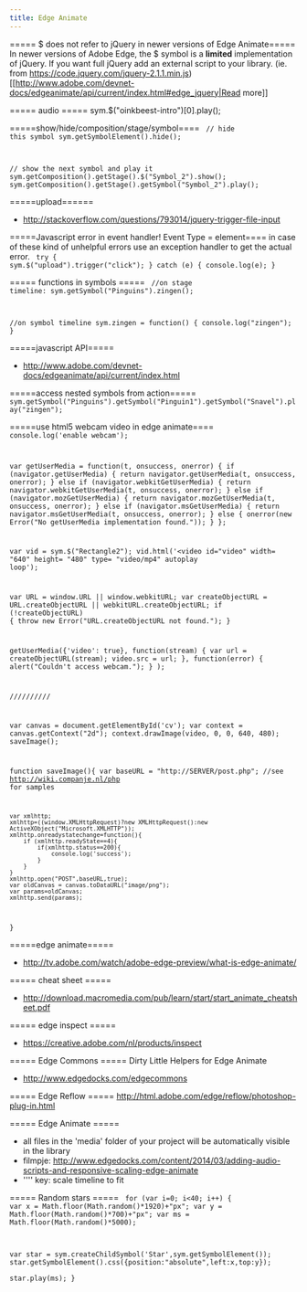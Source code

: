 ```yaml
---
title: Edge Animate
---
```


===== $ does not refer to jQuery in newer versions of Edge Animate=====
In newer versions of Adobe Edge, the $ symbol is a **limited** implementation of jQuery. If you want full jQuery add an external script to your library. (ie. from https://code.jquery.com/jquery-2.1.1.min.js)
[[http://www.adobe.com/devnet-docs/edgeanimate/api/current/index.html#edge_jquery|Read more]]

===== audio =====
  sym.$("oinkbeest-intro")[0].play();

=====show/hide/composition/stage/symbol====
<code javascript>
// hide this symbol
sym.getSymbolElement().hide();

// show the next symbol and play it
sym.getComposition().getStage().$("Symbol_2").show();
sym.getComposition().getStage().getSymbol("Symbol_2").play();
</code>

=====upload======
* http://stackoverflow.com/questions/793014/jquery-trigger-file-input

=====Javascript error in event handler! Event Type = element====
in case of these kind of unhelpful errors use an exception handler to get the actual error.
<code javascript>
try {
  sym.$("upload").trigger("click");
} catch (e) {
  console.log(e);
}
</code>

===== functions in symbols =====
<code javascript>
//on stage timeline:
sym.getSymbol("Pinguins").zingen();

//on symbol timeline
sym.zingen = function() {
  console.log("zingen");
}
</code>

=====javascript API=====
 * http://www.adobe.com/devnet-docs/edgeanimate/api/current/index.html

=====access nested symbols from action=====
<code javascript>
sym.getSymbol("Pinguins").getSymbol("Pinguin1").getSymbol("Snavel").play("zingen");
</code> 
  
=====use html5 webcam video in edge animate====
<code javascript>
console.log('enable webcam');

var getUserMedia = function(t, onsuccess, onerror) {
  if (navigator.getUserMedia) {
    return navigator.getUserMedia(t, onsuccess, onerror);
  } else if (navigator.webkitGetUserMedia) {
    return navigator.webkitGetUserMedia(t, onsuccess, onerror);
  } else if (navigator.mozGetUserMedia) {
    return navigator.mozGetUserMedia(t, onsuccess, onerror);
  } else if (navigator.msGetUserMedia) {
    return navigator.msGetUserMedia(t, onsuccess, onerror);
  } else {
    onerror(new Error("No getUserMedia implementation found."));
  }
};

var vid = sym.$("Rectangle2");
vid.html('<video id="video" width= "640" height= "480" type= "video/mp4" autoplay loop</video><canvas id="cv" width="640" height="480"></canvas>'); 

var URL = window.URL || window.webkitURL;
var createObjectURL = URL.createObjectURL || webkitURL.createObjectURL;
if (!createObjectURL) {
  throw new Error("URL.createObjectURL not found.");
}

getUserMedia({'video': true},
  function(stream) {
    var url = createObjectURL(stream);
    video.src = url;
  },
  function(error) {
    alert("Couldn't access webcam.");
  }
);

//////////

var canvas = document.getElementById('cv');
var context = canvas.getContext("2d");
context.drawImage(video, 0, 0, 640, 480);
saveImage();

function saveImage(){
    var baseURL = "http://SERVER/post.php"; //see http://wiki.companje.nl/php for samples

    var xmlhttp;
    xmlhttp=((window.XMLHttpRequest)?new XMLHttpRequest():new ActiveXObject("Microsoft.XMLHTTP"));
    xmlhttp.onreadystatechange=function(){
        if (xmlhttp.readyState==4){
            if(xmlhttp.status==200){
                console.log('success');             
            }
        }
    }
    xmlhttp.open("POST",baseURL,true);
    var oldCanvas = canvas.toDataURL("image/png");
    var params=oldCanvas;
    xmlhttp.send(params);
}
</code>


=====edge animate=====
* http://tv.adobe.com/watch/adobe-edge-preview/what-is-edge-animate/

===== cheat sheet =====
* http://download.macromedia.com/pub/learn/start/start_animate_cheatsheet.pdf

===== edge inspect =====
* https://creative.adobe.com/nl/products/inspect

===== Edge Commons =====
Dirty Little Helpers for Edge Animate
* http://www.edgedocks.com/edgecommons

===== Edge Reflow =====
http://html.adobe.com/edge/reflow/photoshop-plug-in.html

===== Edge Animate =====
* all files in the 'media' folder of your project will be automatically visible in the library
* filmpje: http://www.edgedocks.com/content/2014/03/adding-audio-scripts-and-responsive-scaling-edge-animate
* ''\'' key: scale timeline to fit

===== Random stars =====
<code java>
for (var i=0; i<40; i++) {
  var x = Math.floor(Math.random()*1920)+"px";
  var y = Math.floor(Math.random()*700)+"px";
  var ms = Math.floor(Math.random()*5000);

  var star = sym.createChildSymbol('Star',sym.getSymbolElement());
  star.getSymbolElement().css({position:"absolute",left:x,top:y});  
  star.play(ms);
}
</code>
